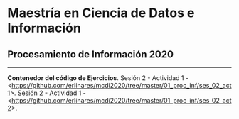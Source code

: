 # Maestría en Ciencia de Datos e Información
## Procesamiento de Información 2020
***
**Contenedor del código de Ejercicios**. 
Sesión 2 - Actividad 1 - <<https://github.com/erlinares/mcdi2020/tree/master/01_proc_inf/ses_02_act1>>. 
Sesión 2 - Actividad 1 - <<https://github.com/erlinares/mcdi2020/tree/master/01_proc_inf/ses_02_act2>>. 
